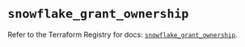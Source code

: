 # `snowflake_grant_ownership`

Refer to the Terraform Registry for docs: [`snowflake_grant_ownership`](https://registry.terraform.io/providers/snowflake-labs/snowflake/0.100.0/docs/resources/grant_ownership).
